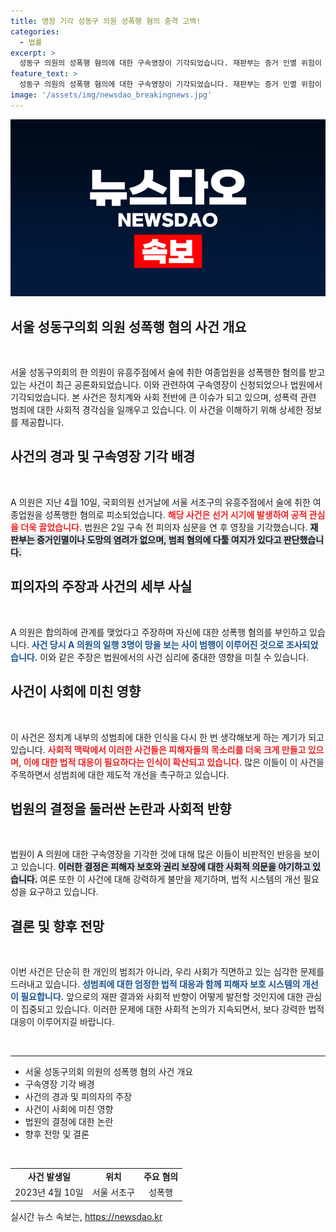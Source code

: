 ```yaml
---
title: 영장 기각 성동구 의원 성폭행 혐의 충격 고백!
categories:
  - 법률
excerpt: >
  성동구 의원의 성폭행 혐의에 대한 구속영장이 기각되었습니다. 재판부는 증거 인멸 위험이 없다고 판단, 불구속 상태에서 방어권을 보장해야 한다고 밝혔습니다. 사건의 진실이 밝혀질까요?
feature_text: >
  성동구 의원의 성폭행 혐의에 대한 구속영장이 기각되었습니다. 재판부는 증거 인멸 위험이 없다고 판단, 불구속 상태에서 방어권을 보장해야 한다고 밝혔습니다. 사건의 진실이 밝혀질까요?
image: '/assets/img/newsdao_breakingnews.jpg'
---
```


<p><img src="/assets/img/newsdao_breakingnews.jpg" alt="ranknews 속보" /></p>

<h2 data-ke-size="size26">서울 성동구의회 의원 성폭행 혐의 사건 개요</h2>

<p data-ke-size="size16">&nbsp;</p>

<p>서울 성동구의회의 한 의원이 유흥주점에서 술에 취한 여종업원을 성폭행한 혐의를 받고 있는 사건이 최근 공론화되었습니다. 이와 관련하여 구속영장이 신청되었으나 법원에서 기각되었습니다. 본 사건은 정치계와 사회 전반에 큰 이슈가 되고 있으며, 성폭력 관련 범죄에 대한 사회적 경각심을 일깨우고 있습니다. 이 사건을 이해하기 위해 상세한 정보를 제공합니다.</p>

<h2 data-ke-size="size26">사건의 경과 및 구속영장 기각 배경</h2>

<p data-ke-size="size16">&nbsp;</p>

<p>A 의원은 지난 4월 10일, 국회의원 선거날에 서울 서초구의 유흥주점에서 술에 취한 여종업원을 성폭행한 혐의로 피소되었습니다. <b><span style="color: #ee2323;">해당 사건은 선거 시기에 발생하여 공적 관심을 더욱 끌었습니다.</span></b> 법원은 2일 구속 전 피의자 심문을 연 후 영장을 기각했습니다. <b><span style="background-color: #21538527;">재판부는 증거인멸이나 도망의 염려가 없으며, 범죄 혐의에 다툴 여지가 있다고 판단했습니다.</span></b> </p>

<h2 data-ke-size="size26">피의자의 주장과 사건의 세부 사실</h2>

<p data-ke-size="size16">&nbsp;</p>

<p>A 의원은 합의하에 관계를 맺었다고 주장하며 자신에 대한 성폭행 혐의를 부인하고 있습니다. <b><span style="color: #1a5490;">사건 당시 A 의원의 일행 3명이 망을 보는 사이 범행이 이루어진 것으로 조사되었습니다.</span></b> 이와 같은 주장은 법원에서의 사건 심리에 중대한 영향을 미칠 수 있습니다.</p>

<h2 data-ke-size="size26">사건이 사회에 미친 영향</h2>

<p data-ke-size="size16">&nbsp;</p>

<p>이 사건은 정치계 내부의 성범죄에 대한 인식을 다시 한 번 생각해보게 하는 계기가 되고 있습니다. <b><span style="color: #ee2323;">사회적 맥락에서 이러한 사건들은 피해자들의 목소리를 더욱 크게 만들고 있으며, 이에 대한 법적 대응이 필요하다는 인식이 확산되고 있습니다.</span></b> 많은 이들이 이 사건을 주목하면서 성범죄에 대한 제도적 개선을 촉구하고 있습니다.</p>

<h2 data-ke-size="size26">법원의 결정을 둘러싼 논란과 사회적 반향</h2>

<p data-ke-size="size16">&nbsp;</p>

<p>법원이 A 의원에 대한 구속영장을 기각한 것에 대해 많은 이들이 비판적인 반응을 보이고 있습니다. <b><span style="background-color: #21538527;">이러한 결정은 피해자 보호와 권리 보장에 대한 사회적 의문을 야기하고 있습니다.</span></b> 여론 또한 이 사건에 대해 강력하게 불만을 제기하며, 법적 시스템의 개선 필요성을 요구하고 있습니다.</p>

<h2 data-ke-size="size26">결론 및 향후 전망</h2>

<p data-ke-size="size16">&nbsp;</p>

<p>이번 사건은 단순히 한 개인의 범죄가 아니라, 우리 사회가 직면하고 있는 심각한 문제를 드러내고 있습니다. <b><span style="color: #1a5490;">성범죄에 대한 엄정한 법적 대응과 함께 피해자 보호 시스템의 개선이 필요합니다.</span></b> 앞으로의 재판 결과와 사회적 반향이 어떻게 발전할 것인지에 대한 관심이 집중되고 있습니다. 이러한 문제에 대한 사회적 논의가 지속되면서, 보다 강력한 법적 대응이 이루어지길 바랍니다.</p>

<p data-ke-size="size16">&nbsp;</p>

<hr>

<ul>
    <li>서울 성동구의회 의원의 성폭행 혐의 사건 개요</li>
    <li>구속영장 기각 배경</li>
    <li>사건의 경과 및 피의자의 주장</li>
    <li>사건이 사회에 미친 영향</li>
    <li>법원의 결정에 대한 논란</li>
    <li>향후 전망 및 결론</li>
</ul>

<p data-ke-size="size16">&nbsp;</p>

<table style="width: 100%;">
    <tbody>
        <tr>
            <td style="text-align: center; height: 17px;"><b>사건 발생일</b></td>
            <td style="text-align: center; height: 17px;"><b>위치</b></td>
            <td style="text-align: center; height: 17px;"><b>주요 혐의</b></td>
        </tr>
        <tr>
            <td style="text-align: center; height: 17px;">2023년 4월 10일</td>
            <td style="text-align: center; height: 17px;">서울 서초구</td>
            <td style="text-align: center; height: 17px;">성폭행</td>
        </tr>
    </tbody>
</table>
실시간 뉴스 속보는, <a href="https://newsdao.kr" rel="dofollow">https://newsdao.kr</a>


